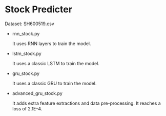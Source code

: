 # Stock Predicter

Dataset: SH600519.csv

- rnn_stock.py

  It uses RNN layers to train the model.

- lstm_stock.py

  It uses a classic LSTM to train the model.

- gru_stock.py

  It uses a classic GRU to train the model.

- advanced_gru_stock.py

  It adds extra feature extractions and data pre-processing. It reaches a loss of 2.1E-4.
